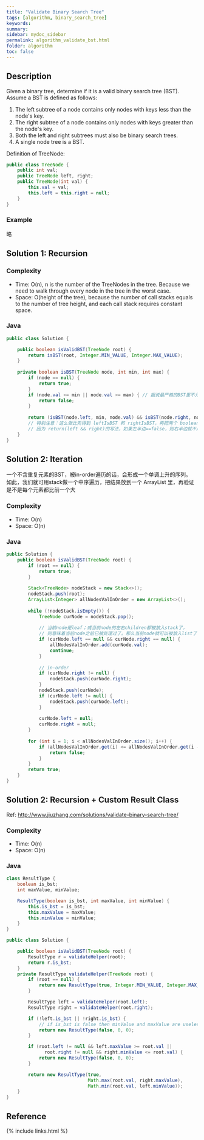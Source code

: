 ```yaml
---
title: "Validate Binary Search Tree"
tags: [algorithm, binary_search_tree]
keywords:
summary:
sidebar: mydoc_sidebar
permalink: algorithm_validate_bst.html
folder: algorithm
toc: false
---
```


## Description
Given a binary tree, determine if it is a valid binary search tree (BST).
Assume a BST is defined as follows:
1. The left subtree of a node contains only nodes with keys less than the node's key.
2. The right subtree of a node contains only nodes with keys greater than the node's key.
3. Both the left and right subtrees must also be binary search trees.
4. A single node tree is a BST.

Definition of TreeNode:
```java
public class TreeNode {
    public int val;
    public TreeNode left, right;
    public TreeNode(int val) {
        this.val = val;
        this.left = this.right = null;
    }
}
```

### Example
略
    
## Solution 1: Recursion

### Complexity
* Time: O(n), n is the number of the TreeNodes in the tree. Because we need to walk through every node in the tree in the worst case.
* Space: O(height of the tree), because the number of call stacks equals to the number of tree height, and each call stack requires constant space.

### Java
```java
public class Solution {

    public boolean isValidBST(TreeNode root) {
        return isBST(root, Integer.MIN_VALUE, Integer.MAX_VALUE);
    }  
    
    private boolean isBST(TreeNode node, int min, int max) {
        if (node == null) {
            return true;
        }
        if (node.val <= min || node.val >= max) { // 据说最严格的BST里不允许出现重复的值
            return false;
        }
      
        return (isBST(node.left, min, node.val) && isBST(node.right, node.val, max));
        // 特别注意：这么做比先得到 leftIsBST 和 rightIsBST，再把两个 boolean && 在一起 要 好 很 多！
        // 因为 return(left && right)的写法，如果左半边==false，则右半边就不用做了
    }
}
```

## Solution 2: Iteration
一个不含重复元素的BST，被in-order遍历的话，会形成一个单调上升的序列。
如此，我们就可用stack做一个中序遍历，把结果放到一个 ArrayList 里，再验证是不是每个元素都比前一个大

### Complexity
* Time: O(n)
* Space: O(n)

### Java
```java
public Solution {
    public boolean isValidBST(TreeNode root) {
        if (root == null) {
            return true;
        }
        
        Stack<TreeNode> nodeStack = new Stack<>();
        nodeStack.push(root);
        ArrayList<Integer> allNodesValInOrder = new ArrayList<>();
        
        while (!nodeStack.isEmpty()) {
            TreeNode curNode = nodeStack.pop();
            
            // 当前node是leaf；或当前node的左右children都被放入stack了，
            // 则意味着当前node之前已被处理过了。那么当前node就可以被放入list了
            if (curNode.left == null && curNode.right == null) {
                allNodesValInOrder.add(curNode.val);
                continue;
            }
            
            // in-order
            if (curNode.right != null) {
                nodeStack.push(curNode.right);
            }
            nodeStack.push(curNode);
            if (curNode.left != null) {
                nodeStack.push(curNode.left);
            }
            
            curNode.left = null;
            curNode.right = null;
        }
        
        for (int i = 1; i < allNodesValInOrder.size(); i++) {
            if (allNodesValInOrder.get(i) <= allNodesValInOrder.get(i - 1)) {
                return false;
            }
        }
        return true;
    }
}
```

## Solution 2: Recursion + Custom Result Class
Ref: http://www.jiuzhang.com/solutions/validate-binary-search-tree/

### Complexity
* Time: O(n)
* Space: O(n)

### Java
```java
class ResultType {
    boolean is_bst;
    int maxValue, minValue;

    ResultType(boolean is_bst, int maxValue, int minValue) {
        this.is_bst = is_bst;
        this.maxValue = maxValue;
        this.minValue = minValue;
    }
}

public class Solution {

    public boolean isValidBST(TreeNode root) {
        ResultType r = validateHelper(root);
        return r.is_bst;
    }
    private ResultType validateHelper(TreeNode root) {
        if (root == null) {
            return new ResultType(true, Integer.MIN_VALUE, Integer.MAX_VALUE);
        }

        ResultType left = validateHelper(root.left);
        ResultType right = validateHelper(root.right);

        if (!left.is_bst || !right.is_bst) {
            // if is_bst is false then minValue and maxValue are useless
            return new ResultType(false, 0, 0);
        }

        if (root.left != null && left.maxValue >= root.val || 
              root.right != null && right.minValue <= root.val) {
            return new ResultType(false, 0, 0);
        }

        return new ResultType(true,
                              Math.max(root.val, right.maxValue),
                              Math.min(root.val, left.minValue));
    }
}
```

## Reference

{% include links.html %}
